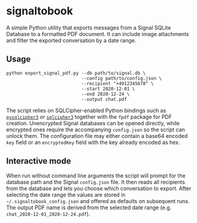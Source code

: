 # signaltobook

A simple Python utility that exports messages from a Signal SQLite
Database to a formatted PDF document. It can include image attachments
and filter the exported conversation by a date range.

## Usage

```
python export_signal_pdf.py --db path/to/signal.db \
                            --config path/to/config.json \
                            --recipient "+4912345678" \
                            --start 2020-12-01 \
                            --end 2020-12-24 \
                            --output chat.pdf
```

The script relies on SQLCipher-enabled Python bindings such as
[`pysqlcipher3`](https://pypi.org/project/pysqlcipher3/) or
[`sqlcipher3`](https://pypi.org/project/sqlcipher3/) together with the
`fpdf` package for PDF creation. Unencrypted Signal databases can be
opened directly, while encrypted ones require the accompanying
`config.json` so the script can unlock them. The configuration file may
either contain a base64 encoded `key` field or an `encryptedKey` field
with the key already encoded as hex.

## Interactive mode

When run without command line arguments the script will prompt for the
database path and the Signal `config.json` file. It then reads all
recipients from the database and lets you choose which conversation to
export. After selecting the date range the values are stored in
`~/.signaltobook_config.json` and offered as defaults on subsequent
runs. The output PDF name is derived from the selected date range
(e.g. `chat_2020-12-01_2020-12-24.pdf`).

